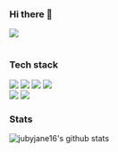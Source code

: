 ### Hi there 👋

<!--
**rubyjane16/rubyjane16** is a ✨ _special_ ✨ repository because its `README.md` (this file) appears on your GitHub profile.

Here are some ideas to get you started:

- 🔭 I’m currently working on ...
- 🌱 I’m currently learning ...
- 👯 I’m looking to collaborate on ...
- 🤔 I’m looking for help with ...
- 💬 Ask me about ...
- 📫 How to reach me: ...
- 😄 Pronouns: ...
- ⚡ Fun fact: ...
-->


   <p><a href="https://blog.naver.com/seoul8338" target="_blank"><img src="https://img.shields.io/badge/Dev BLOG-03C75A?style=flat&logo=nginx&logoColor=white"/></a></p>   
     

   #
   ### Tech stack 
   <p>
      <img src="https://img.shields.io/badge/JAVA-007396?style=flat&logo=java&logoColor=white">
      <img src="https://img.shields.io/badge/c++-00599C?style=flat&logo=c++&logoColor=white">
      <img src="https://img.shields.io/badge/mysql-4479A1?style=flat&logo=mysql&logoColor=white">
      <img src="https://img.shields.io/badge/html-E34F26?style=flat&logo=html&logoColor=white">
   
   <br>
    <img src="https://img.shields.io/badge/spring-E34F26?style=flat&logo=spring&logoColor=white">
    <img src="https://img.shields.io/badge/linux-E34F26?style=flat&logo=linux&logoColor=white">

   </p>
   
   ### Stats
   ![jubyjane16's github stats](https://github-readme-stats.vercel.app/api?username=rubyjane16&show_icons=true)


</div>
